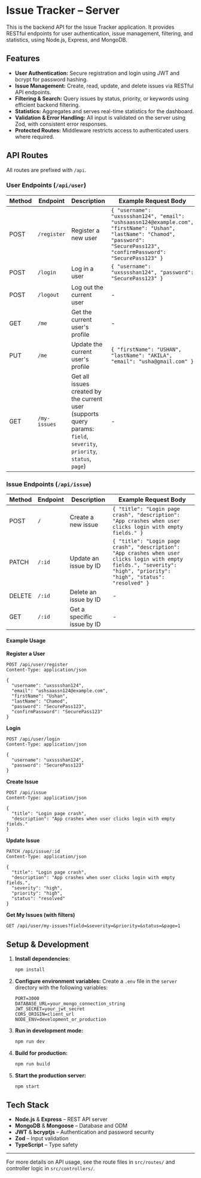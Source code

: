 # Issue Tracker – Server

This is the backend API for the Issue Tracker application. It provides RESTful endpoints for user authentication, issue management, filtering, and statistics, using Node.js, Express, and MongoDB.

## Features

- **User Authentication:** Secure registration and login using JWT and bcrypt for password hashing.
- **Issue Management:** Create, read, update, and delete issues via RESTful API endpoints.
- **Filtering & Search:** Query issues by status, priority, or keywords using efficient backend filtering.
- **Statistics:** Aggregates and serves real-time statistics for the dashboard.
- **Validation & Error Handling:** All input is validated on the server using Zod, with consistent error responses.
- **Protected Routes:** Middleware restricts access to authenticated users where required.

## API Routes

All routes are prefixed with `/api`.

### User Endpoints (`/api/user`)

| Method | Endpoint     | Description                                                                                                           | Example Request Body                                                                                                                                                               |
| ------ | ------------ | --------------------------------------------------------------------------------------------------------------------- | ---------------------------------------------------------------------------------------------------------------------------------------------------------------------------------- |
| POST   | `/register`  | Register a new user                                                                                                   | `{ "username": "uxsssshan124", "email": "ushsaassn124@example.com", "firstName": "Ushan", "lastName": "Chamod", "password": "SecurePass123", "confirmPassword": "SecurePass123" }` |
| POST   | `/login`     | Log in a user                                                                                                         | `{ "username": "uxsssshan124", "password": "SecurePass123" }`                                                                                                                      |
| POST   | `/logout`    | Log out the current user                                                                                              | -                                                                                                                                                                                  |
| GET    | `/me`        | Get the current user's profile                                                                                        | -                                                                                                                                                                                  |
| PUT    | `/me`        | Update the current user's profile                                                                                     | `{ "firstName": "USHAN", "lastName": "AKILA", "email": "usha@gmail.com" }`                                                                                                         |
| GET    | `/my-issues` | Get all issues created by the current user (supports query params: `field`, `severity`, `priority`, `status`, `page`) | -                                                                                                                                                                                  |

### Issue Endpoints (`/api/issue`)

| Method | Endpoint | Description                | Example Request Body                                                                                                                                                    |
| ------ | -------- | -------------------------- | ----------------------------------------------------------------------------------------------------------------------------------------------------------------------- |
| POST   | `/`      | Create a new issue         | `{ "title": "Login page crash", "description": "App crashes when user clicks login with empty fields." }`                                                               |
| PATCH  | `/:id`   | Update an issue by ID      | `{ "title": "Login page crash", "description": "App crashes when user clicks login with empty fields.", "severity": "high", "priority": "high", "status": "resolved" }` |
| DELETE | `/:id`   | Delete an issue by ID      | -                                                                                                                                                                       |
| GET    | `/:id`   | Get a specific issue by ID | -                                                                                                                                                                       |

#### Example Usage

**Register a User**

```http
POST /api/user/register
Content-Type: application/json

{
  "username": "uxsssshan124",
  "email": "ushsaassn124@example.com",
  "firstName": "Ushan",
  "lastName": "Chamod",
  "password": "SecurePass123",
  "confirmPassword": "SecurePass123"
}
```

**Login**

```http
POST /api/user/login
Content-Type: application/json

{
  "username": "uxsssshan124",
  "password": "SecurePass123"
}
```

**Create Issue**

```http
POST /api/issue
Content-Type: application/json

{
  "title": "Login page crash",
  "description": "App crashes when user clicks login with empty fields."
}
```

**Update Issue**

```http
PATCH /api/issue/:id
Content-Type: application/json

{
  "title": "Login page crash",
  "description": "App crashes when user clicks login with empty fields.",
  "severity": "high",
  "priority": "high",
  "status": "resolved"
}
```

**Get My Issues (with filters)**

```http
GET /api/user/my-issues?field=&severity=&priority=&status=&page=1
```

## Setup & Development

1. **Install dependencies:**

   ```bash
   npm install
   ```

2. **Configure environment variables:**
   Create a `.env` file in the `server` directory with the following variables:

   ```env
   PORT=3000
   DATABASE_URL=your_mongo_connection_string
   JWT_SECRET=your_jwt_secret
   CORS_ORIGIN=client_url
   NODE_ENV=development_or_production
   ```

3. **Run in development mode:**

   ```bash
   npm run dev
   ```

4. **Build for production:**

   ```bash
   npm run build
   ```

5. **Start the production server:**
   ```bash
   npm start
   ```

## Tech Stack

- **Node.js** & **Express** – REST API server
- **MongoDB** & **Mongoose** – Database and ODM
- **JWT** & **bcryptjs** – Authentication and password security
- **Zod** – Input validation
- **TypeScript** – Type safety

---

For more details on API usage, see the route files in `src/routes/` and controller logic in `src/controllers/`.
